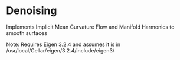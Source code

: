 # Denoising
Implements Implicit Mean Curvature Flow and Manifold Harmonics to smooth surfaces

Note: Requires Eigen 3.2.4 and assumes it is in /usr/local/Cellar/eigen/3.2.4/include/eigen3/
